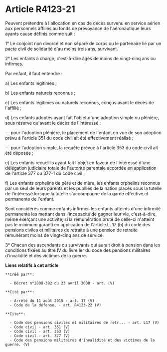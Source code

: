 # Article R4123-21

Peuvent prétendre à l'allocation en cas de décès survenu en service aérien aux personnels affiliés au fonds de prévoyance de
l'aéronautique leurs ayants cause définis comme suit : 

1° Le conjoint non divorcé et non séparé de corps ou le partenaire lié par un pacte civil de solidarité d'au moins trois ans,
survivant. 

2° Les enfants à charge, c'est-à-dire âgés de moins de vingt-cinq ans ou infirmes. 

Par enfant, il faut entendre : 

a) Les enfants légitimes ; 

b) Les enfants naturels reconnus ; 

c) Les enfants légitimes ou naturels reconnus, conçus avant le décès de l'affilié ; 

d) Les enfants adoptés ayant fait l'objet d'une adoption simple ou plénière, sous réserve qu'avant le décès de l'intéressé : 

― pour l'adoption plénière, le placement de l'enfant en vue de son adoption prévu à l'article 351 du code civil ait été
effectivement réalisé ; 

― pour l'adoption simple, la requête prévue à l'article 353 du code civil ait été déposée ; 

e) Les enfants recueillis ayant fait l'objet en faveur de l'intéressé d'une délégation judiciaire totale de l'autorité
parentale accordée en application de l'article 377 ou 377-1 du code civil ; 

f) Les enfants orphelins de père et de mère, les enfants orphelins reconnus par un seul de leurs parents et les pupilles de
la nation placés sous la tutelle de l'intéressé lorsque la tutelle s'accompagne de la garde effective et permanente de
l'enfant. 

Sont considérés comme enfants infirmes les enfants atteints d'une infirmité permanente les mettant dans l'incapacité de
gagner leur vie, c'est-à-dire, même exerçant une activité, si la rémunération brute de celle-ci n'atteint pas le minimum
garanti en application de l'article L. 17 (b) du code des pensions civiles et militaires de retraite à une pension de
retraite rémunérant moins de vingt-cinq ans de service. 

3° Chacun des ascendants ou survivants qui aurait droit à pension dans les conditions fixées au titre IV du livre Ier du code
des pensions militaires d'invalidité et des victimes de la guerre.

**Liens relatifs à cet article**

	**Créé par**:

	  - Décret n°2008-392 du 23 avril 2008 - art. (V)

	**Cité par**:

	  - Arrêté du 11 août 2015 - art. 17 (V)
	  - Code de la défense. - art. R4123-22 (V)

	**Cite**:

	  - Code des pensions civiles et militaires de retr... - art. L17 (V)
	  - Code civil - art. 351 (V)
	  - Code civil - art. 353 (V)
	  - Code civil - art. 377 (V)
	  - Code des pensions militaires d'invalidité et des victimes de la guerre. (V)
